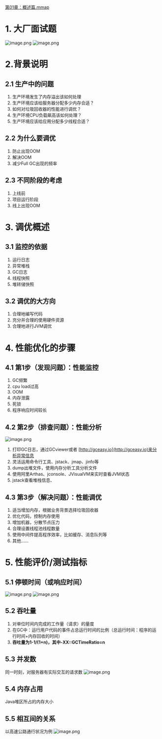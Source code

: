 
[第01章：概述篇.mmap](https://www.yuque.com/attachments/yuque/0/2022/mmap/12600036/1661444650893-54b89934-116c-4a37-a12e-d7766344f406.mmap)
# 1. 大厂面试题
 ![image.png](https://cdn.nlark.com/yuque/0/2022/png/12600036/1661444523144-11c2e458-96e5-41e9-95a3-f4eed404ea9e.png#averageHue=%23c5e0ca&clientId=u79300a1d-47b0-4&from=paste&height=297&id=u831078e1&originHeight=445&originWidth=606&originalType=binary&ratio=1&rotation=0&showTitle=false&size=158378&status=done&style=none&taskId=u3a1ff181-7647-44e0-a6dd-a043e5aa86c&title=&width=404)
![image.png](https://cdn.nlark.com/yuque/0/2022/png/12600036/1661444526713-755bff7c-4e1f-4dba-8871-3dc5ae7f87f2.png#averageHue=%23c3dec8&clientId=u79300a1d-47b0-4&from=paste&height=337&id=ua787c8d7&originHeight=506&originWidth=571&originalType=binary&ratio=1&rotation=0&showTitle=false&size=201075&status=done&style=none&taskId=u3d778f60-80fd-4ef4-8e5f-a00a58261b5&title=&width=380.6666666666667)
# 2.背景说明
## 2.1 生产中的问题

1. 生产环境发生了内存溢出该如何处理
2. 生产环境应该给服务器分配多少内存合适？
3. 如何对垃圾回收器的性能进行调优？
4. 生产环境CPU负载飙高该如何处理？
5. 生产环境应该给应用分配多少线程合适？
## 2.2 为什么要调优

1. 防止出现OOM
2. 解决OOM
3. 减少Full GC出现的频率
## 2.3 不同阶段的考虑

1. 上线前
2. 项目运行阶段
3. 线上出现OOM
# 3. 调优概述
## 3.1 监控的依据

1. 运行日志
2. 异常堆栈
3. GC日志
4. 线程快照
5. 堆转储快照
## 3.2 调优的大方向

1. 合理地编写代码
2. 充分并合理的使用硬件资源
3. 合理地进行JVM调优
# 4. 性能优化的步骤
## 4.1 第1步（发现问题）：性能监控

1. GC频繁
2. cpu load过高
3. OOM
4. 内存泄露
5. 死锁
6. 程序响应时间较长
## 4.2 第2步（排查问题）：性能分析
![image.png](https://cdn.nlark.com/yuque/0/2022/png/12600036/1661523893538-b39d33b1-79a5-4201-b430-72863c20d8ad.png#averageHue=%23c0dac5&clientId=ue52c587e-4a6c-4&from=paste&height=121&id=u541aeeac&originHeight=182&originWidth=674&originalType=binary&ratio=1&rotation=0&showTitle=false&size=125840&status=done&style=none&taskId=ubeab22cd-748a-4d94-84f7-8e04b88f2f3&title=&width=449.3333333333333)

1. 打印GC日志，通过GCviewer或者 [http://gceasy.io](http://gceasy.io)来分析异常信息
2. 灵活运用命令行工具、jstack、jmap、jinfo等
3. dump出堆文件，使用内存分析工具分析文件
4. 使用阿里Arthas、jconsole、JVisualVM来实时查看JVM状态
5. jstack查看堆栈信息、
## 4.3 第3步（解决问题）：性能调优

1. 适当增加内存，根据业务背景选择垃圾回收器
2. 优化代码，控制内存使用
3. 增加机器，分散节点压力
4. 合理设置线程池线程数量
5. 使用中间件提高程序效率，比如缓存、消息队列等
6. 其他……
# 5. 性能评价/测试指标
## 5.1 停顿时间（或响应时间）
![image.png](https://cdn.nlark.com/yuque/0/2022/png/12600036/1661525122762-cf792065-8b65-4b1a-a3ec-f1a776f6aec6.png#clientId=u50214914-c490-4&from=paste&height=271&id=u2358bfcb&originHeight=406&originWidth=622&originalType=binary&ratio=1&rotation=0&showTitle=false&size=147022&status=done&style=none&taskId=u3bee4dcd-1e04-4969-aec7-7a361b65a8a&title=&width=414.6666666666667)
![image.png](https://cdn.nlark.com/yuque/0/2022/png/12600036/1661525156472-33d150c2-4e55-471e-bb32-2235dd583aee.png#clientId=u50214914-c490-4&from=paste&height=59&id=uf4413427&originHeight=88&originWidth=498&originalType=binary&ratio=1&rotation=0&showTitle=false&size=48461&status=done&style=none&taskId=u1f88571c-d6d3-4315-807c-8da1286bd25&title=&width=332)
## 5.2 吞吐量

1. 对单位时间内完成的工作量（请求）的量度
2. 在GC中：运行用户代码的事件占总运行时间的比例（总运行时间：程序的运行时间+内存回收的时间）
3. **吞吐量为1-1/(1+n)，其中-XX::GCTimeRatio=n**
## 5.3 并发数
同一时刻，对服务器有实际交互的请求数
![image.png](https://cdn.nlark.com/yuque/0/2022/png/12600036/1661527978102-21d95e0e-ae8f-498b-a198-14a12d6af2ae.png#clientId=u50214914-c490-4&from=paste&height=23&id=u2911c413&originHeight=35&originWidth=557&originalType=binary&ratio=1&rotation=0&showTitle=false&size=24386&status=done&style=none&taskId=u62820bbe-df40-4e1e-afed-27933165023&title=&width=371.3333333333333)
## 5.4 内存占用
Java堆区所占的内存大小
## 5.5 相互间的关系
以高速公路通行状况为例
![image.png](https://cdn.nlark.com/yuque/0/2022/png/12600036/1661528682280-63bd517c-f8c4-43a5-9f65-22b00275184f.png#clientId=u50214914-c490-4&from=paste&height=119&id=u037a2c2e&originHeight=179&originWidth=641&originalType=binary&ratio=1&rotation=0&showTitle=false&size=69809&status=done&style=none&taskId=u0749ea8c-14d9-4699-ae49-cff42fd47cc&title=&width=427.3333333333333)
